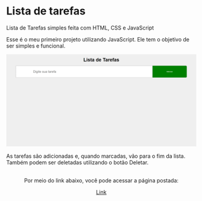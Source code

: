 # Lista de tarefas
Lista de Tarefas simples feita com HTML, CSS e JavaScript

Esse é o meu primeiro projeto utilizando JavaScript. Ele tem o objetivo de ser simples e funcional.

<img src="giphy.gif">

As tarefas são adicionadas e, quando marcadas, vão para o fim da lista. Também podem ser deletadas utilizando o botão Deletar.

<br>
<div align="center">
Por meio do link abaixo, você pode acessar a página postada:

<a href="https://gabrielarib.github.io/listadetarefas/">Link</a>
 </div>
